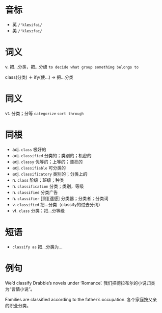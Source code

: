 # 音标

- 英 `/'klæsifai/`
- 美 `/'klæsɪfaɪ/`

# 词义

v. 把…分类，把…分级
`to decide what group something belongs to`



class(分类) ＋ ify(使…) → 把…分类

# 同义

vt. 分类；分等
`categorize` `sort through`

# 同根

- adj. `class` 极好的
- adj. `classified` 分类的；类别的；机密的
- adj. `classy` 优等的；上等的；漂亮的
- adj. `classifiable` 可分类的
- adj. `classificatory` 类别的；分类上的
- n. `class` 阶级；班级；种类
- n. `classification` 分类；类别，等级
- n. `classified` 分类广告
- n. `classifier` [测][遥感] 分类器；分类者；分类词
- v. `classified` 把…分类（classify的过去分词）
- vt. `class` 分类；把…分等级

# 短语

- `classify as` 把…分类为…

# 例句

We’d classify Drabble’s novels under ‘Romance’.
我们把德拉布尔的小说归类为“言情小说”。

Families are classified according to the father’s occupation.
各个家庭按父亲的职业分类。


